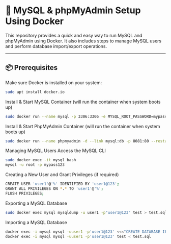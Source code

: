 # 🚀 MySQL & phpMyAdmin Setup Using Docker

This repository provides a quick and easy way to run MySQL and phpMyAdmin using Docker. It also includes steps to manage MySQL users and perform database import/export operations.

---

## 📦 Prerequisites

Make sure Docker is installed on your system:

```bash
sudo apt install docker.io
```

Install & Start MySQL Container (will run the container when system boots up)
```bash
sudo docker run --name mysql -p 3306:3306 -e MYSQL_ROOT_PASSWORD=mypass123 -d --restart always mysql
```

Install & Start PhpMyAdmin Container (will run the container when system boots up)
```bash
sudo docker run --name phpmyadmin -d --link mysql:db -p 8081:80 --restart always phpmyadmin/phpmyadmin
```

Managing MySQL Users
Access the MySQL CLI

```bash
sudo docker exec -it mysql bash
mysql -u root -p mypass123
```

Creating a New User and Grant Privileges (if required)

```bash
CREATE USER 'user1'@'%' IDENTIFIED BY 'user1@123';
GRANT ALL PRIVILEGES ON *.* TO 'user1'@'%';
FLUSH PRIVILEGES;
```

 Exporting a MySQL Database

 ```bash
sudo docker exec mysql mysqldump -u user1 -p"user1@123" test > test.sql
```

Importing a MySQL Database

```bash
docker exec -i mysql mysql -uuser1 -p'user1@123' <<<"CREATE DATABASE IF NOT EXISTS test;"
docker exec -i mysql mysql -uuser1 -p'user1@123' test < test.sql
```
